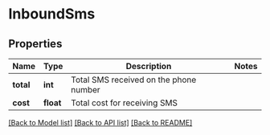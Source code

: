 # InboundSms


## Properties
Name | Type | Description | Notes
------------ | ------------- | ------------- | -------------
**total** | **int** | Total SMS received on the phone number | 
**cost** | **float** | Total cost for receiving SMS | 

[[Back to Model list]](../../README.md#models) [[Back to API list]](../../README.md#available-methods) [[Back to README]](../../README.md)


